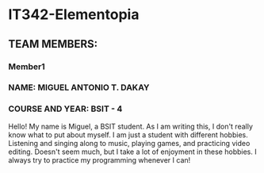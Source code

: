 # IT342-Elementopia

## TEAM MEMBERS:

### Member1
### NAME: MIGUEL ANTONIO T. DAKAY
### COURSE AND YEAR: BSIT - 4

Hello! My name is Miguel, a BSIT student. As I am writing this, I don't really know
what to put about myself. I am just a student with different hobbies. Listening and singing along to music,
playing games, and practicing video editing. Doesn't seem much, but I take a lot of enjoyment in these hobbies. 
I always try to practice my programming whenever I can!
